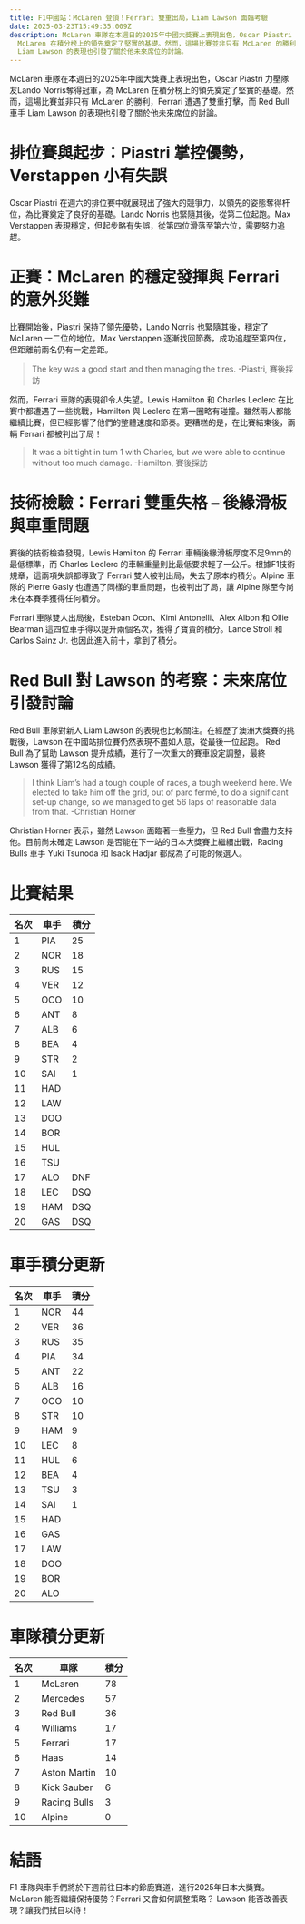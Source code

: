 ```yaml
---
title: F1中國站：McLaren 登頂！Ferrari 雙重出局，Liam Lawson 面臨考驗
date: 2025-03-23T15:49:35.009Z
description: McLaren 車隊在本週日的2025年中國大獎賽上表現出色，Oscar Piastri 力壓隊友Lando Norris奪得冠軍，為
  McLaren 在積分榜上的領先奠定了堅實的基礎。然而，這場比賽並非只有 McLaren 的勝利，Ferrari 遭遇了雙重打擊，而 Red Bull 車手
  Liam Lawson 的表現也引發了關於他未來席位的討論。
---
```

McLaren 車隊在本週日的2025年中國大獎賽上表現出色，Oscar Piastri 力壓隊友Lando Norris奪得冠軍，為 McLaren 在積分榜上的領先奠定了堅實的基礎。然而，這場比賽並非只有 McLaren 的勝利，Ferrari 遭遇了雙重打擊，而 Red Bull 車手 Liam Lawson 的表現也引發了關於他未來席位的討論。

# 排位賽與起步：Piastri 掌控優勢，Verstappen 小有失誤

Oscar Piastri 在週六的排位賽中就展現出了強大的競爭力，以領先的姿態奪得杆位，為比賽奠定了良好的基礎。Lando Norris 也緊隨其後，從第二位起跑。Max Verstappen 表現穩定，但起步略有失誤，從第四位滑落至第六位，需要努力追趕。 

# 正賽：McLaren 的穩定發揮與 Ferrari 的意外災難

比賽開始後，Piastri 保持了領先優勢，Lando Norris 也緊隨其後，穩定了 McLaren 一二位的地位。Max Verstappen 逐漸找回節奏，成功追趕至第四位，但距離前兩名仍有一定差距。 

> The key was a good start and then managing the tires. -Piastri, 賽後採訪

然而，Ferrari 車隊的表現卻令人失望。Lewis Hamilton 和 Charles Leclerc 在比賽中都遭遇了一些挑戰，Hamilton 與 Leclerc 在第一圈略有碰撞。雖然兩人都能繼續比賽，但已經影響了他們的整體速度和節奏。更糟糕的是，在比賽結束後，兩輛 Ferrari 都被判出了局！ 

> It was a bit tight in turn 1 with Charles, but we were able to continue without too much damage. -Hamilton, 賽後採訪

# 技術檢驗：Ferrari 雙重失格 – 後緣滑板與車重問題

賽後的技術檢查發現，Lewis Hamilton 的 Ferrari 車輛後緣滑板厚度不足9mm的最低標準，而 Charles Leclerc 的車輛重量則比最低要求輕了一公斤。根據F1技術規章，這兩項失誤都導致了 Ferrari 雙人被判出局，失去了原本的積分。Alpine 車隊的 Pierre Gasly 也遭遇了同樣的車重問題，也被判出了局，讓 Alpine 隊至今尚未在本賽季獲得任何積分。 

Ferrari 車隊雙人出局後，Esteban Ocon、Kimi Antonelli、Alex Albon 和 Ollie Bearman  這四位車手得以提升兩個名次，獲得了寶貴的積分。Lance Stroll 和 Carlos Sainz Jr. 也因此進入前十，拿到了積分。 

# Red Bull 對 Lawson 的考察：未來席位引發討論

Red Bull 車隊對新人 Liam Lawson 的表現也比較關注。在經歷了澳洲大獎賽的挑戰後，Lawson 在中國站排位賽仍然表現不盡如人意，從最後一位起跑。 Red Bull 為了幫助 Lawson 提升成績，進行了一次重大的賽車設定調整，最終 Lawson 獲得了第12名的成績。 

> I think Liam’s had a tough couple of races, a tough weekend here. We elected to take him off the grid, out of parc fermé, to do a significant set-up change, so we managed to get 56 laps of reasonable data from that. -Christian Horner

Christian Horner 表示，雖然 Lawson 面臨著一些壓力，但 Red Bull 會盡力支持他。目前尚未確定 Lawson 是否能在下一站的日本大獎賽上繼續出戰，Racing Bulls 車手 Yuki Tsunoda 和 Isack Hadjar 都成為了可能的候選人。 

# 比賽結果

| 名次  | 車手  | 積分  |
| --- | --- | --- |
| 1   | PIA | 25  |
| 2   | NOR | 18  |
| 3   | RUS | 15  |
| 4   | VER | 12  |
| 5   | OCO | 10  |
| 6   | ANT | 8   |
| 7   | ALB | 6   |
| 8   | BEA | 4   |
| 9   | STR | 2   |
| 10  | SAI | 1   |
| 11  | HAD |     |
| 12  | LAW |     |
| 13  | DOO |     |
| 14  | BOR |     |
| 15  | HUL |     |
| 16  | TSU |     |
| 17  | ALO | DNF |
| 18  | LEC | DSQ |
| 19  | HAM | DSQ |
| 20  | GAS | DSQ |

# 車手積分更新

| 名次  | 車手  | 積分  |
| --- | --- | --- |
| 1   | NOR | 44  |
| 2   | VER | 36  |
| 3   | RUS | 35  |
| 4   | PIA | 34  |
| 5   | ANT | 22  |
| 6   | ALB | 16  |
| 7   | OCO | 10  |
| 8   | STR | 10  |
| 9   | HAM | 9   |
| 10  | LEC | 8   |
| 11  | HUL | 6   |
| 12  | BEA | 4   |
| 13  | TSU | 3   |
| 14  | SAI | 1   |
| 15  | HAD |     |
| 16  | GAS |     |
| 17  | LAW |     |
| 18  | DOO |     |
| 19  | BOR |     |
| 20  | ALO |     |

# 車隊積分更新

| 名次  | 車隊           | 積分  |
| --- | ------------ | --- |
| 1   | McLaren      | 78  |
| 2   | Mercedes     | 57  |
| 3   | Red Bull     | 36  |
| 4   | Williams     | 17  |
| 5   | Ferrari      | 17  |
| 6   | Haas         | 14  |
| 7   | Aston Martin | 10  |
| 8   | Kick Sauber  | 6   |
| 9   | Racing Bulls | 3   |
| 10  | Alpine       | 0   |

# 結語

F1 車隊與車手們將於下週前往日本的鈴鹿賽道，進行2025年日本大獎賽。McLaren 能否繼續保持優勢？Ferrari 又會如何調整策略？ Lawson 能否改善表現？讓我們拭目以待！

